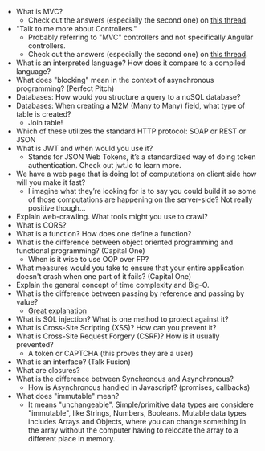 * What is MVC?
    * Check out the answers (especially the second one) on [this thread](http://softwareengineering.stackexchange.com/questions/127624/what-is-mvc-really).
* "Talk to me more about Controllers."
    * Probably referring to "MVC" controllers and not specifically Angular controllers.
    * Check out the answers (especially the second one) on [this thread](http://softwareengineering.stackexchange.com/questions/127624/what-is-mvc-really).
* What is an interpreted language? How does it compare to a compiled language?
* What does "blocking" mean in the context of asynchronous programming? (Perfect Pitch)
* Databases: How would you structure a query to a noSQL database?
* Databases: When creating a M2M (Many to Many) field, what type of table is created?
    * Join table!
* Which of these utilizes the standard HTTP protocol: SOAP or REST or JSON
* What is JWT and when would you use it?
    * Stands for JSON Web Tokens, it’s a standardized way of doing token authentication. Check out jwt.io to learn more.
* We have a web page that is doing lot of computations on client side how will you make it fast?
    * I imagine what they’re looking for is to say you could build it so some of those computations are happening on the server-side? Not really positive though…
* Explain web-crawling. What tools might you use to crawl?
* What is CORS?
* What is a function? How does one define a function?
* What is the difference between object oriented programming and functional programming? (Capital One)
    * When is it wise to use OOP over FP?
* What measures would you take to ensure that your entire application doesn't crash when one part of it fails? (Capital One)
* Explain the general concept of time complexity and Big-O.
* What is the difference between passing by reference and passing by value?
    * [Great explanation](http://stackoverflow.com/questions/373419/whats-the-difference-between-passing-by-reference-vs-passing-by-value)
* What is SQL injection?  What is one method to protect against it?
* What is Cross-Site Scripting (XSS)?  How can you prevent it?
* What is Cross-Site Request Forgery (CSRF)? How is it usually prevented?
    * A token or CAPTCHA (this proves they are a user)
* What is an interface? (Talk Fusion)
* What are closures?
* What is the difference between Synchronous and Asynchronous?
    * How is Asynchronous handled in Javascript? (promises, callbacks)
* What does "immutable" mean?
    * It means "unchangeable". Simple/primitive data types are considere "immutable", like Strings, Numbers, Booleans. Mutable data types includes Arrays and Objects, where you can change something in the array without the computer having to relocate the array to a different place in memory.
